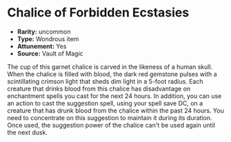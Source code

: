 
# Chalice of Forbidden Ecstasies

* **Rarity:** uncommon
* **Type:** Wondrous item
* **Attunement:** Yes
* **Source:** Vault of Magic


The cup of this garnet chalice is carved in the likeness of a human skull. When the chalice is filled with blood, the dark red gemstone pulses with a scintillating crimson light that sheds dim light in a 5-foot radius. Each creature that drinks blood from this chalice has disadvantage on enchantment spells you cast for the next 24 hours. In addition, you can use an action to cast the suggestion spell, using your spell save DC, on a creature that has drunk blood from the chalice within the past 24 hours. You need to concentrate on this suggestion to maintain it during its duration. Once used, the suggestion power of the chalice can't be used again until the next dusk.
